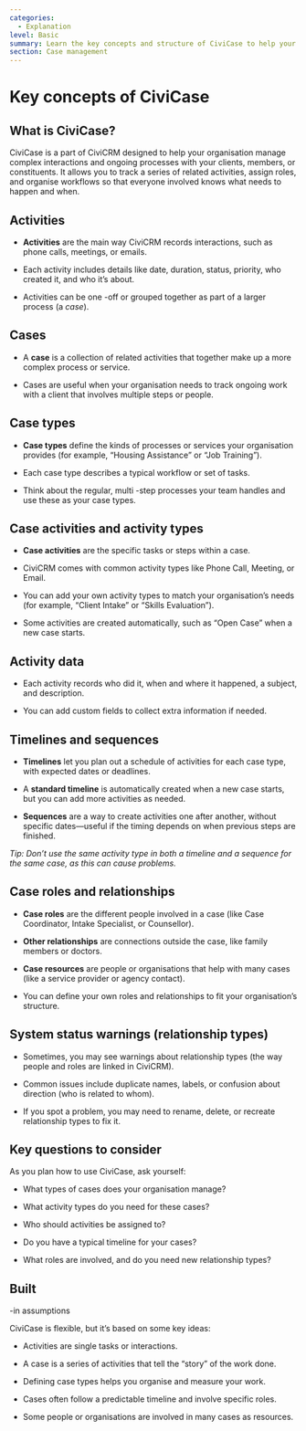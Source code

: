 ```yaml
---
categories:
  - Explanation
level: Basic
summary: Learn the key concepts and structure of CiviCase to help your organisation manage complex client interactions and casework using CiviCRM.
section: Case management
---
```


# Key concepts of CiviCase

## What is CiviCase?

CiviCase is a part of CiviCRM designed to help your organisation manage complex interactions and ongoing processes with your clients, members, or constituents. It allows you to track a series of related activities, assign roles, and organise workflows so that everyone involved knows what needs to happen and when.

## Activities

- **Activities** are the main way CiviCRM records interactions, such as phone calls, meetings, or emails.

- Each activity includes details like date, duration, status, priority, who created it, and who it’s about.

- Activities can be one
-off or grouped together as part of a larger process (a *case*).

## Cases

- A **case** is a collection of related activities that together make up a more complex process or service.

- Cases are useful when your organisation needs to track ongoing work with a client that involves multiple steps or people.

## Case types

- **Case types** define the kinds of processes or services your organisation provides (for example, “Housing Assistance” or “Job Training”).

- Each case type describes a typical workflow or set of tasks.

- Think about the regular, multi
-step processes your team handles and use these as your case types.

## Case activities and activity types

- **Case activities** are the specific tasks or steps within a case.

- CiviCRM comes with common activity types like Phone Call, Meeting, or Email.

- You can add your own activity types to match your organisation’s needs (for example, “Client Intake” or “Skills Evaluation”).

- Some activities are created automatically, such as “Open Case” when a new case starts.

## Activity data

- Each activity records who did it, when and where it happened, a subject, and description.

- You can add custom fields to collect extra information if needed.

## Timelines and sequences

- **Timelines** let you plan out a schedule of activities for each case type, with expected dates or deadlines.

- A **standard timeline** is automatically created when a new case starts, but you can add more activities as needed.

- **Sequences** are a way to create activities one after another, without specific dates—useful if the timing depends on when previous steps are finished.

*Tip: Don’t use the same activity type in both a timeline and a sequence for the same case, as this can cause problems.*

## Case roles and relationships

- **Case roles** are the different people involved in a case (like Case Coordinator, Intake Specialist, or Counsellor).
- **Other relationships** are connections outside the case, like family members or doctors.
- **Case resources** are people or organisations that help with many cases (like a service provider or agency contact).

- You can define your own roles and relationships to fit your organisation’s structure.

## System status warnings (relationship types)

- Sometimes, you may see warnings about relationship types (the way people and roles are linked in CiviCRM).

- Common issues include duplicate names, labels, or confusion about direction (who is related to whom).

- If you spot a problem, you may need to rename, delete, or recreate relationship types to fix it.

## Key questions to consider

As you plan how to use CiviCase, ask yourself:

- What types of cases does your organisation manage?

- What activity types do you need for these cases?

- Who should activities be assigned to?

- Do you have a typical timeline for your cases?

- What roles are involved, and do you need new relationship types?

## Built
-in assumptions

CiviCase is flexible, but it’s based on some key ideas:

- Activities are single tasks or interactions.

- A case is a series of activities that tell the “story” of the work done.

- Defining case types helps you organise and measure your work.

- Cases often follow a predictable timeline and involve specific roles.

- Some people or organisations are involved in many cases as resources.

<!--
Source: https://docs.civicrm.org/user/en/latest/case
-management/what-you-need-to-know/ -->

<!--
This page is best categorised as an Explanation: it introduces concepts, background, and the structure of CiviCase, helping users understand the “why” and “how it fits together” rather than providing step
-by-step instructions or exhaustive technical details. It is suitable for users at a Basic level who are new to CiviCase. For best clarity, step-by-step setup and usage instructions should be provided in separate Tutorial or Guide pages. -->
